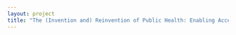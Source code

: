 ```yaml
--- 
layout: project 
title: "The (Invention and) Reinvention of Public Health: Enabling Access to Archival Collections that Inform Contemporary Discourse (TRoPH)" 
---
```



